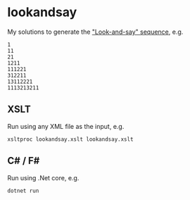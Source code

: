 # lookandsay

My solutions to generate the ["Look-and-say" sequence](https://en.wikipedia.org/wiki/Look-and-say_sequence), e.g.

    1
    11
    21
    1211
    111221
    312211
    13112221
    1113213211

## XSLT

Run using any XML file as the input, e.g.

    xsltproc lookandsay.xslt lookandsay.xslt

## C# / F#

Run using .Net core, e.g.

    dotnet run
